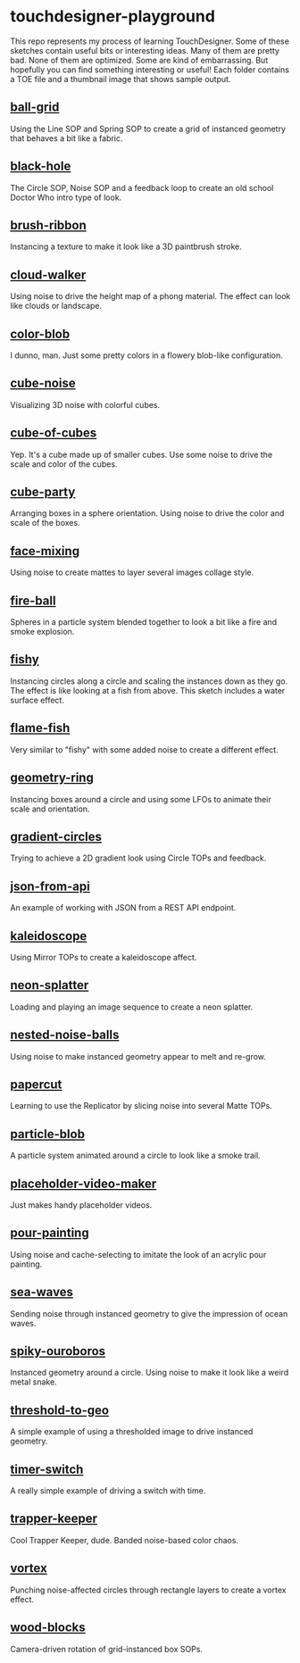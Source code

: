 # touchdesigner-playground

This repo represents my process of learning TouchDesigner. Some of these sketches contain useful bits or interesting ideas. Many of them are pretty bad. None of them are optimized. Some are kind of embarrassing. But hopefully you can find something interesting or useful! Each folder contains a TOE file and a thumbnail image that shows sample output.

## [ball-grid](./ball-grid)

Using the Line SOP and Spring SOP to create a grid of instanced geometry that behaves a bit like a fabric.

## [black-hole](./black-hole)

The Circle SOP, Noise SOP and a feedback loop to create an old school Doctor Who intro type of look.

## [brush-ribbon](./brush-ribbon)

Instancing a texture to make it look like a 3D paintbrush stroke.

## [cloud-walker](./cloud-walker)

Using noise to drive the height map of a phong material. The effect can look like clouds or landscape.

## [color-blob](./color-blob)

I dunno, man. Just some pretty colors in a flowery blob-like configuration.

## [cube-noise](./cube-noise)

Visualizing 3D noise with colorful cubes.

## [cube-of-cubes](./cube-of-cubes)

Yep. It's a cube made up of smaller cubes. Use some noise to drive the scale and color of the cubes.

## [cube-party](./cube-party)

Arranging boxes in a sphere orientation. Using noise to drive the color and scale of the boxes.

## [face-mixing](./face-mixing)

Using noise to create mattes to layer several images collage style.

## [fire-ball](./fire-ball)

Spheres in a particle system blended together to look a bit like a fire and smoke explosion.

## [fishy](./fishy)

Instancing circles along a circle and scaling the instances down as they go. The effect is like looking at a fish from above. This sketch includes a water surface effect.

## [flame-fish](./flame-fish)

Very similar to "fishy" with some added noise to create a different effect.

## [geometry-ring](./geometry-ring)

Instancing boxes around a circle and using some LFOs to animate their scale and orientation.

## [gradient-circles](./gradient-circles)

Trying to achieve a 2D gradient look using Circle TOPs and feedback.

## [json-from-api](./json-from-api)

An example of working with JSON from a REST API endpoint.

## [kaleidoscope](./kaleidoscope)

Using Mirror TOPs to create a kaleidoscope affect.

## [neon-splatter](./neon-splatter)

Loading and playing an image sequence to create a neon splatter.

## [nested-noise-balls](./nested-noise-balls)

Using noise to make instanced geometry appear to melt and re-grow.

## [papercut](./papercut)

Learning to use the Replicator by slicing noise into several Matte TOPs.

## [particle-blob](./particle-blob)

A particle system animated around a circle to look like a smoke trail.

## [placeholder-video-maker](./placeholder-video-maker)

Just makes handy placeholder videos.

## [pour-painting](./pour-painting)

Using noise and cache-selecting to imitate the look of an acrylic pour painting.

## [sea-waves](./sea-waves)

Sending noise through instanced geometry to give the impression of ocean waves.

## [spiky-ouroboros](./spiky-ouroboros)

Instanced geometry around a circle. Using noise to make it look like a weird metal snake.

## [threshold-to-geo](./threshold-to-geo)

A simple example of using a thresholded image to drive instanced geometry.

## [timer-switch](./timer-switch)

A really simple example of driving a switch with time.

## [trapper-keeper](./trapper-keeper)

Cool Trapper Keeper, dude. Banded noise-based color chaos.

## [vortex](./vortex)

Punching noise-affected circles through rectangle layers to create a vortex effect.

## [wood-blocks](./wood-blocks)

Camera-driven rotation of grid-instanced box SOPs.
